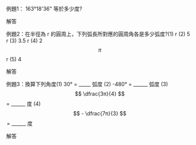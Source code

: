 例題1： 163°18'36" 等於多少度?

解答

例題2：在半徑為 r 的圓周上，下列弧長所對應的圓周角各是多少弧度?\(1\) r  \(2\) 5 r  \(3\) 3.5 r  \(4\) 2 $$\pi $$ r  \(5\) 4

解答

例題3：換算下列角度\(1\) 30° =   \_\_\_\_\_ 弧度  \(2\) -480° = \_\_\_\_\_\_ 弧度   \(3\) $$ \dfrac{3π}{4} $$ = \_\_\_\_\_\_ 度  \(4\)  $$ - \dfrac{7π}{3} $$  = \_\_\_\_\_\_ 度

解答

